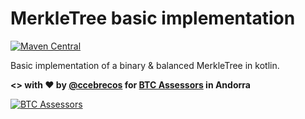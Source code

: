 # MerkleTree basic implementation

[![Maven Central](https://img.shields.io/maven-central/v/com.btcassessors/merkletree.svg?label=Maven%20Central)](https://search.maven.org/search?q=g:%22com.btcassessors%22%20AND%20a:%22merkletree%22)

Basic implementation of a binary & balanced MerkleTree in kotlin.

**\<\> with ♥ by [@ccebrecos](https://github.com/ccebrecos) for [BTC Assessors](https://btcassessors.com) in Andorra**

[![BTC Assessors](https://i.imgur.com/7nzUvR0.png)](https://www.btcassessors.com)
